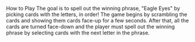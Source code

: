 How to Play
The goal is to spell out the winning phrase, "Eagle Eyes" by picking cards with the letters, in order! The game begins by scrambling the cards and showing them cards face-up for a few seconds. After that, all the cards are turned face-down and the player must spell out the winning phrase by selecting cards with the next letter in the phrase.
